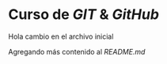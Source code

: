 # Curso de _GIT_ & _GitHub_

Hola cambio en el archivo inicial

Agregando más contenido al _README.md_